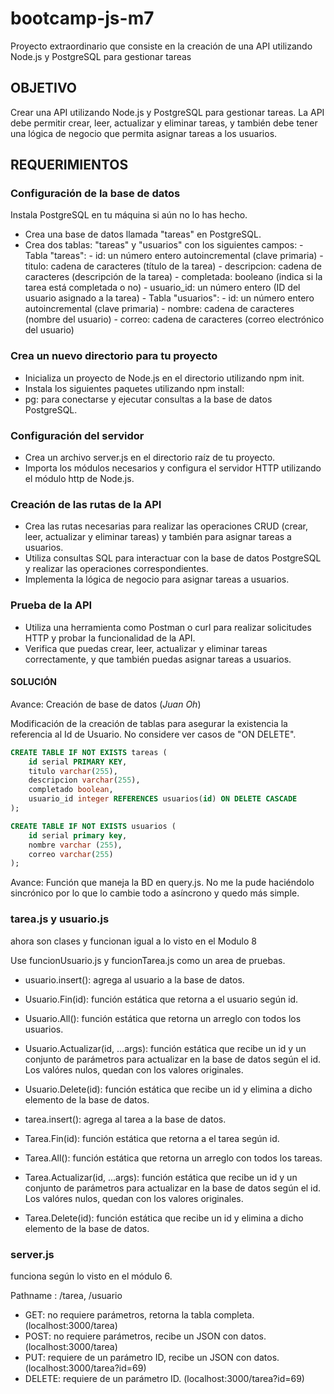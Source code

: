 # bootcamp-js-m7

Proyecto extraordinario que consiste en la creación de una API utilizando Node.js y PostgreSQL para gestionar tareas

## OBJETIVO

Crear una API utilizando Node.js y PostgreSQL para gestionar tareas. La API debe permitir crear, leer, actualizar y eliminar tareas, y también debe tener una lógica de negocio que permita asignar tareas a los usuarios.

## REQUERIMIENTOS

### Configuración de la base de datos

Instala PostgreSQL en tu máquina si aún no lo has hecho.

-   Crea una base de datos llamada "tareas" en PostgreSQL.
-   Crea dos tablas: "tareas" y "usuarios" con los siguientes campos: - Tabla "tareas": - id: un número entero autoincremental (clave primaria) - titulo: cadena de caracteres (título de la tarea) - descripcion: cadena de caracteres (descripción de la
    tarea) - completada: booleano (indica si la tarea está completada
    o no) - usuario_id: un número entero (ID del usuario asignado a
    la tarea) - Tabla "usuarios": - id: un número entero autoincremental (clave primaria) - nombre: cadena de caracteres (nombre del usuario) - correo: cadena de caracteres (correo electrónico del
    usuario)

### Crea un nuevo directorio para tu proyecto

-   Inicializa un proyecto de Node.js en el directorio utilizando npm init.
-   Instala los siguientes paquetes utilizando npm install:
-   pg: para conectarse y ejecutar consultas a la base de datos
    PostgreSQL.

### Configuración del servidor

-   Crea un archivo server.js en el directorio raíz de tu proyecto.
-   Importa los módulos necesarios y configura el servidor HTTP
    utilizando el módulo http de Node.js.

### Creación de las rutas de la API

-   Crea las rutas necesarias para realizar las operaciones CRUD (crear,
    leer, actualizar y eliminar tareas) y también para asignar tareas a
    usuarios.
-   Utiliza consultas SQL para interactuar con la base de datos
    PostgreSQL y realizar las operaciones correspondientes.
-   Implementa la lógica de negocio para asignar tareas a usuarios.

### Prueba de la API

-   Utiliza una herramienta como Postman o curl para realizar solicitudes
    HTTP y probar la funcionalidad de la API.
-   Verifica que puedas crear, leer, actualizar y eliminar tareas
    correctamente, y que también puedas asignar tareas a usuarios.

#### SOLUCIÓN

Avance: Creación de base de datos (_Juan Oh_)

Modificación de la creación de tablas para asegurar la existencia la referencia al Id de Usuario. No considere ver casos de "ON DELETE".

```SQL
CREATE TABLE IF NOT EXISTS tareas (
    id serial PRIMARY KEY,
    titulo varchar(255),
    descripcion varchar(255),
    completado boolean,
    usuario_id integer REFERENCES usuarios(id) ON DELETE CASCADE
);

CREATE TABLE IF NOT EXISTS usuarios (
	id serial primary key,
	nombre varchar (255),
	correo varchar(255)
);
```

Avance: Función que maneja la BD en query.js. No me la pude haciéndolo sincrónico por lo que lo cambie todo a asíncrono y quedo más simple.

### tarea.js y usuario.js 
ahora son clases y funcionan igual a lo visto en el Modulo 8

Use funcionUsuario.js y funcionTarea.js como un area de pruebas.

- usuario.insert(): agrega al usuario a la base de datos.
- Usuario.Fin(id): función estática que retorna a el usuario según id.
- Usuario.All(): función estática que retorna un arreglo con todos los usuarios.
- Usuario.Actualizar(id, ...args): función estática que recibe un id y un conjunto de parámetros para actualizar en la base de datos según el id. Los valóres nulos, quedan con los valores originales.
- Usuario.Delete(id): función estática que recibe un id y elimina a dicho elemento de la base de datos.

- tarea.insert(): agrega al tarea a la base de datos.
- Tarea.Fin(id): función estática que retorna a el tarea según id.
- Tarea.All(): función estática que retorna un arreglo con todos los tareas.
- Tarea.Actualizar(id, ...args): función estática que recibe un id y un conjunto de parámetros para actualizar en la base de datos según el id. Los valóres nulos, quedan con los valores originales.
- Tarea.Delete(id): función estática que recibe un id y elimina a dicho elemento de la base de datos.


### server.js 
funciona según lo visto en el módulo 6.

Pathname : /tarea, /usuario
- GET: no requiere parámetros, retorna la tabla completa. (localhost:3000/tarea)
- POST: no requiere parámetros, recibe un JSON con datos. (localhost:3000/tarea)
- PUT: requiere de un parámetro ID, recibe un JSON con datos. (localhost:3000/tarea?id=69)
- DELETE: requiere de un parámetro ID. (localhost:3000/tarea?id=69)